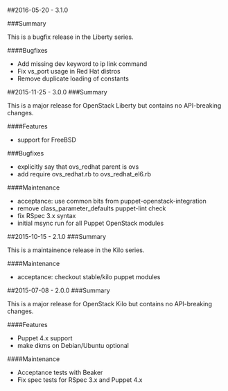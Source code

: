 ##2016-05-20 - 3.1.0

###Summary

This is a bugfix release in the Liberty series.

####Bugfixes

- Add missing dev keyword to ip link command
- Fix vs_port usage in Red Hat distros
- Remove duplicate loading of constants


##2015-11-25 - 3.0.0
###Summary

This is a major release for OpenStack Liberty but contains no API-breaking
changes.


####Features
- support for FreeBSD

###Bugfixes
- explicitly say that ovs_redhat parent is ovs
- add require ovs_redhat.rb to ovs_redhat_el6.rb

####Maintenance
- acceptance: use common bits from puppet-openstack-integration
- remove class_parameter_defaults puppet-lint check
- fix RSpec 3.x syntax
- initial msync run for all Puppet OpenStack modules

##2015-10-15 - 2.1.0
###Summary

This is a maintainence release in the Kilo series.

####Maintenance
- acceptance: checkout stable/kilo puppet modules


##2015-07-08 - 2.0.0
###Summary

This is a major release for OpenStack Kilo but contains no API-breaking
changes.


####Features
- Puppet 4.x support
- make dkms on Debian/Ubuntu optional

####Maintenance
- Acceptance tests with Beaker
- Fix spec tests for RSpec 3.x and Puppet 4.x
